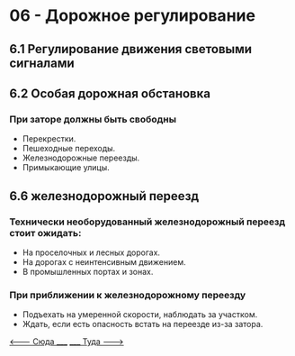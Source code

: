 # 06 - Дорожное регулирование
## 6.1 Регулирование движения световыми сигналами
## 6.2 Особая дорожная обстановка
### При заторе должны быть свободны
+ Перекрестки.
+ Пешеходные переходы.
+ Железнодорожные переезды.
+ Примыкающие улицы.

## 6.6 железнодорожный переезд
### Технически необорудованный железнодорожный переезд стоит ожидать:
+ На проселочных и лесных дорогах.
+ На дорогах с неинтенсивным движением.
+ В промышленных портах и зонах.

### При приближении к железнодорожному переезду
+ Подъехать на умеренной скорости, наблюдать за участком.
+ Ждать, если есть опасность встать на переезде из-за затора.

[<--- Сюда ___](/05%20-%20priority%20pass.md)
[___ Туда --->](/07%20-%20speed,%20distance%20&%20ecodriving.md)
